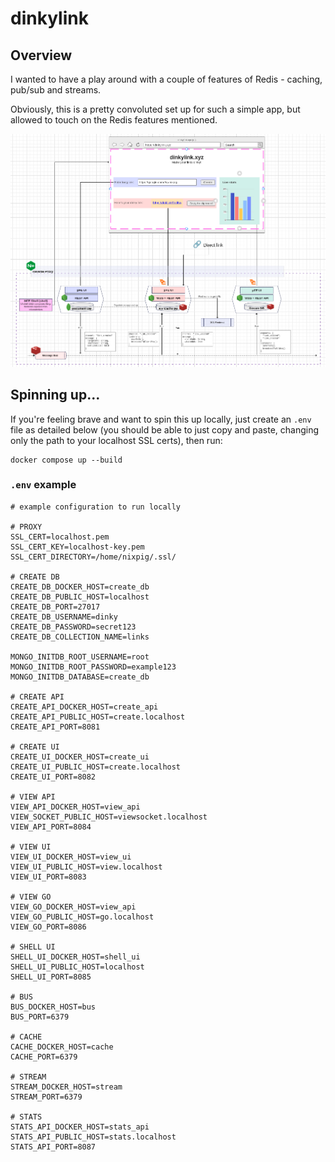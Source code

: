 # dinkylink

## Overview

I wanted to have a play around with a couple of features of Redis - caching, pub/sub and streams.

Obviously, this is a pretty convoluted set up for such a simple app, but allowed to touch on the Redis features mentioned.

![dinkylink architecture diagram](dinkylink-architecture.png "dinkylink architecture diagram")

## Spinning up...

If you're feeling brave and want to spin this up locally, just create an `.env` file as detailed below (you should be able to just copy and paste, changing only the path to your localhost SSL certs), then run:

```shell
docker compose up --build
```

### `.env` example

```shell
# example configuration to run locally

# PROXY
SSL_CERT=localhost.pem
SSL_CERT_KEY=localhost-key.pem
SSL_CERT_DIRECTORY=/home/nixpig/.ssl/

# CREATE DB
CREATE_DB_DOCKER_HOST=create_db
CREATE_DB_PUBLIC_HOST=localhost
CREATE_DB_PORT=27017
CREATE_DB_USERNAME=dinky
CREATE_DB_PASSWORD=secret123
CREATE_DB_COLLECTION_NAME=links

MONGO_INITDB_ROOT_USERNAME=root
MONGO_INITDB_ROOT_PASSWORD=example123
MONGO_INITDB_DATABASE=create_db

# CREATE API
CREATE_API_DOCKER_HOST=create_api
CREATE_API_PUBLIC_HOST=create.localhost
CREATE_API_PORT=8081

# CREATE UI
CREATE_UI_DOCKER_HOST=create_ui
CREATE_UI_PUBLIC_HOST=create.localhost
CREATE_UI_PORT=8082

# VIEW API
VIEW_API_DOCKER_HOST=view_api
VIEW_SOCKET_PUBLIC_HOST=viewsocket.localhost
VIEW_API_PORT=8084

# VIEW UI
VIEW_UI_DOCKER_HOST=view_ui
VIEW_UI_PUBLIC_HOST=view.localhost
VIEW_UI_PORT=8083

# VIEW GO
VIEW_GO_DOCKER_HOST=view_api
VIEW_GO_PUBLIC_HOST=go.localhost
VIEW_GO_PORT=8086

# SHELL UI
SHELL_UI_DOCKER_HOST=shell_ui
SHELL_UI_PUBLIC_HOST=localhost
SHELL_UI_PORT=8085

# BUS
BUS_DOCKER_HOST=bus
BUS_PORT=6379

# CACHE
CACHE_DOCKER_HOST=cache
CACHE_PORT=6379

# STREAM
STREAM_DOCKER_HOST=stream
STREAM_PORT=6379

# STATS
STATS_API_DOCKER_HOST=stats_api
STATS_API_PUBLIC_HOST=stats.localhost
STATS_API_PORT=8087

```
